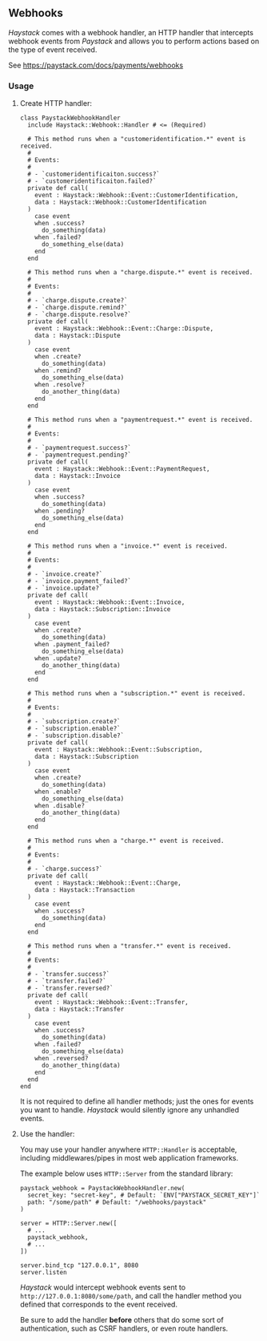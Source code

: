 ## Webhooks

*Haystack* comes with a webhook handler, an HTTP handler that intercepts webhook events from *Paystack* and allows you to perform actions based on the type of event received.

See <https://paystack.com/docs/payments/webhooks>

### Usage

1. Create HTTP handler:

   ```crystal
   class PaystackWebhookHandler
     include Haystack::Webhook::Handler # <= (Required)

     # This method runs when a "customeridentification.*" event is received.
     #
     # Events:
     #
     # - `customeridentificaiton.success?`
     # - `customeridentificaiton.failed?`
     private def call(
       event : Haystack::Webhook::Event::CustomerIdentification,
       data : Haystack::Webhook::CustomerIdentification
     )
       case event
       when .success?
         do_something(data)
       when .failed?
         do_something_else(data)
       end
     end

     # This method runs when a "charge.dispute.*" event is received.
     #
     # Events:
     #
     # - `charge.dispute.create?`
     # - `charge.dispute.remind?`
     # - `charge.dispute.resolve?`
     private def call(
       event : Haystack::Webhook::Event::Charge::Dispute,
       data : Haystack::Dispute
     )
       case event
       when .create?
         do_something(data)
       when .remind?
         do_something_else(data)
       when .resolve?
         do_another_thing(data)
       end
     end

     # This method runs when a "paymentrequest.*" event is received.
     #
     # Events:
     #
     # - `paymentrequest.success?`
     # - `paymentrequest.pending?`
     private def call(
       event : Haystack::Webhook::Event::PaymentRequest,
       data : Haystack::Invoice
     )
       case event
       when .success?
         do_something(data)
       when .pending?
         do_something_else(data)
       end
     end

     # This method runs when a "invoice.*" event is received.
     #
     # Events:
     #
     # - `invoice.create?`
     # - `invoice.payment_failed?`
     # - `invoice.update?`
     private def call(
       event : Haystack::Webhook::Event::Invoice,
       data : Haystack::Subscription::Invoice
     )
       case event
       when .create?
         do_something(data)
       when .payment_failed?
         do_something_else(data)
       when .update?
         do_another_thing(data)
       end
     end

     # This method runs when a "subscription.*" event is received.
     #
     # Events:
     #
     # - `subscription.create?`
     # - `subscription.enable?`
     # - `subscription.disable?`
     private def call(
       event : Haystack::Webhook::Event::Subscription,
       data : Haystack::Subscription
     )
       case event
       when .create?
         do_something(data)
       when .enable?
         do_something_else(data)
       when .disable?
         do_another_thing(data)
       end
     end

     # This method runs when a "charge.*" event is received.
     #
     # Events:
     #
     # - `charge.success?`
     private def call(
       event : Haystack::Webhook::Event::Charge,
       data : Haystack::Transaction
     )
       case event
       when .success?
         do_something(data)
       end
     end

     # This method runs when a "transfer.*" event is received.
     #
     # Events:
     #
     # - `transfer.success?`
     # - `transfer.failed?`
     # - `transfer.reversed?`
     private def call(
       event : Haystack::Webhook::Event::Transfer,
       data : Haystack::Transfer
     )
       case event
       when .success?
         do_something(data)
       when .failed?
         do_something_else(data)
       when .reversed?
         do_another_thing(data)
       end
     end
   end
   ```

   It is not required to define all handler methods; just the ones for events you want to handle. *Haystack* would silently ignore any unhandled events.

1. Use the handler:

   You may use your handler anywhere `HTTP::Handler` is acceptable, including middlewares/pipes in most web application frameworks.

   The example below uses `HTTP::Server` from the standard library:

   ```crystal
   paystack_webhook = PaystackWebhookHandler.new(
     secret_key: "secret-key", # Default: `ENV["PAYSTACK_SECRET_KEY"]`
     path: "/some/path" # Default: "/webhooks/paystack"
   )

   server = HTTP::Server.new([
     # ...
     paystack_webhook,
     # ...
   ])

   server.bind_tcp "127.0.0.1", 8080
   server.listen
   ```

   *Haystack* would intercept webhook events sent to `http://127.0.0.1:8080/some/path`, and call the handler method you defined that corresponds to the event received.

   Be sure to add the handler **before** others that do some sort of authentication, such as CSRF handlers, or even route handlers.
